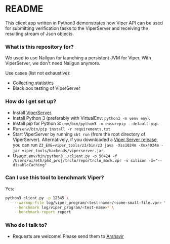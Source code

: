 # README #

This client app written in Python3 demonstrates how Viper API can be used for submitting verification tasks to the ViperServer and receiving the resulting stream of Json objects. 

### What is this repository for? ###

We used to use Nailgun for launching a persistent JVM for Viper. With ViperServer, we don't need Nailgun anymore. 

Use cases (list not exhaustive): 

* Collecting statistics 
* Black box testing of ViperServer

### How do I get set up? ###

* Install [ViperServer](https://bitbucket.org/viperproject/viperserver).
* Install Python 3 (preferably with VirtualEnv: `python3 -m venv env`).
* Install pip for Python 3: `env/bin/python3 -m ensurepip --default-pip`.
* Run `env/bin/pip install -r requirements.txt`
* Start ViperServer by running `sbt run` (from the root directory of ViperServer). Alternatively, if you downloaded a [Viper Server release](https://github.com/viperproject/viperserver/releases), you can run `Z3_EXE=viper_tools/z3/bin/z3 java -Xss1024m -Xmx4024m -jar viper_tools/backends/viperserver.jar`.
* Usage: `env/bin/python3 ./client.py -p 50424 -f /Users/wi/eth/phd_proj/trclo/repo/trclo_mark.vpr -v silicon -x="--disableCaching"`

### Can I use this tool to benchmark Viper? ###

Yes:

```bash
python3 client.py -p 12345 \
    --warmup-file log/viper_program/<test-name>/<some-small-file.vpr> \
    --benchmark log/viper_program/<test-name>* \
    --benchmark-report report
```

### Who do I talk to? ###

* Requests are welcome! Please send them to [Arshavir](mailto:ter-gabrielyan@inf.ethz.ch)
